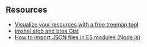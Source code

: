 ## Resources
- [Visualize your resources with a free treemap tool](https://calendar.perfplanet.com/2022/visualize-your-resources-with-a-free-treemap-tool/)
- [jmshal atob and btoa Gist](https://gist.github.com/jmshal/b14199f7402c8f3a4568733d8bed0f25)
- [How to import JSON files in ES modules (Node.js)](https://www.stefanjudis.com/snippets/how-to-import-json-files-in-es-modules-node-js/#option-1%3A-read-and-parse-json-files-yourself)
